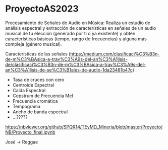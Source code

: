 # ProyectoAS2023

Procesamiento de Señales de Audio en Música: Realiza un estudio de análisis espectral y extracción de características en señales de un audio musical de tu elección (generado por ti o ya existente) y obtén características básicas (tempo, rango de frecuencias) y alguna más compleja (género musical).

Características de las señales (https://medium.com/clasificaci%C3%B3n-de-m%C3%BAsica-a-trav%C3%A9s-del-an%C3%A1lisis-de/clasificaci%C3%B3n-de-m%C3%BAsica-a-trav%C3%A9s-del-an%C3%A1lisis-de-se%C3%B1ales-de-audio-1da23481b47c) :
- Tasa de cruces con cero
- Centroide Espectral
- Caída Espectral
- Cepstrum de Frecuencia Mel
- Frecuencia cromática
- Tempograma
- Ancho de banda espectral
- ...?????

https://nbviewer.org/github/SPQR14/TEyMD_Mineria/blob/master/Proyecto/NB/Proyecto_final.ipynb

José -> Reggae
